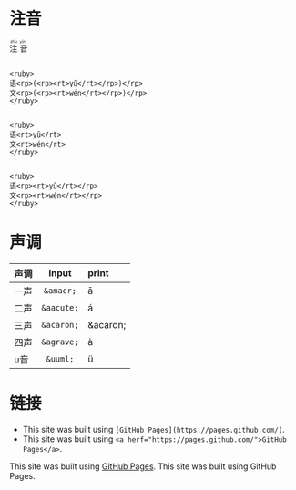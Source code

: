 # 注音

<ruby>
注<rp>(</rp><rt>zhù</rt><rp>)</rp>
音<rp>(</rp><rt>yīn</rt><rp>)</rp>
</ruby>

```

<ruby>
语<rp>(<rp><rt>yǔ</rt></rp>)</rp>
文<rp>(<rp><rt>wén</rt></rp>)</rp>
</ruby>

```

```

<ruby>
语<rt>yŭ</rt>
文<rt>wén</rt>
</ruby>

```

```

<ruby>
语<rp><rt>yŭ</rt></rp>
文<rp><rt>wén</rt></rp>
</ruby>

```

# 声调

|声调|input|print|
|:---|:---:|:---|
|一声|`&amacr;`|&amacr;|
|二声|`&aacute;`|&aacute;|
|三声|`&acaron;`|&acaron;|
|四声|`&agrave;`|&agrave;|
|u音|`&uuml;`|&uuml;|

# 链接

- This site was built using `[GitHub Pages](https://pages.github.com/)`.
- This site was built using `<a herf="https://pages.github.com/">GitHub Pages</a>`.

This site was built using [GitHub Pages](https://pages.github.com/).
This site was built using <a herf="https://pages.github.com/">GitHub Pages</a>.
